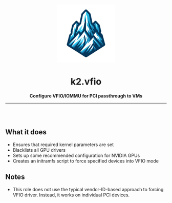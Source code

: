<div align="center">
    <br>
    <br>
    <img width="182" src="../../../.assets/k2.png">
    <h1 align="center">k2.vfio</h1>
</div>

<p align="center">
<b>Configure VFIO/IOMMU for PCI passthrough to VMs</b>
</p>

<hr>
<br>
<br>

## What it does
 - Ensures that required kernel parameters are set
 - Blacklists all GPU drivers
 - Sets up some recommended configuration for NVIDIA GPUs
 - Creates an initramfs script to force specified devices into VFIO mode

## Notes
 - This role does not use the typical vendor-ID-based approach to forcing VFIO driver. Instead, it works on individual PCI devices.

